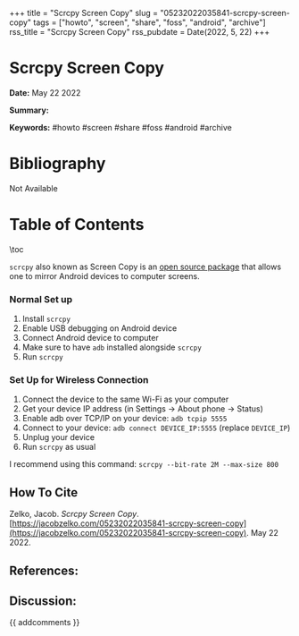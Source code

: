+++
title = "Scrcpy Screen Copy"
slug = "05232022035841-scrcpy-screen-copy"
tags = ["howto", "screen", "share", "foss", "android", "archive"]
rss_title = "Scrcpy Screen Copy"
rss_pubdate = Date(2022, 5, 22)
+++



Scrcpy Screen Copy
=========

**Date:** May 22 2022

**Summary:** 

**Keywords:** #howto #screen #share #foss #android #archive

Bibliography
==========

Not Available

Table of Contents
=========

\toc

`scrcpy` also known as Screen Copy is an [open source package](https://github.com/Genymobile/scrcpy) that allows one to mirror Android devices to computer screens.

### Normal Set up

1. Install `scrcpy`
2. Enable USB debugging on Android device
3. Connect Android device to computer
4. Make sure to have `adb` installed alongside `scrcpy`
5. Run `scrcpy`

### Set Up for Wireless Connection

1. Connect the device to the same Wi-Fi as your computer
2. Get your device IP address (in Settings -> About phone -> Status)
3. Enable adb over TCP/IP on your device: `adb tcpip 5555`
4. Connect to your device: `adb connect DEVICE_IP:5555` (replace `DEVICE_IP`)
5. Unplug your device
6. Run `scrcpy` as usual

I recommend using this command: `scrcpy --bit-rate 2M --max-size 800`
## How To Cite

 Zelko, Jacob. _Scrcpy Screen Copy_. [https://jacobzelko.com/05232022035841-scrcpy-screen-copy](https://jacobzelko.com/05232022035841-scrcpy-screen-copy). May 22 2022.
## References:
## Discussion: 

{{ addcomments }}
